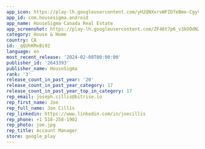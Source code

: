 ```yaml
---
app_icon: https://play-lh.googleusercontent.com/yH2QNXxrvWFIDfeBmo-CgyVYiKd-P7c96SkVbdxSQ0IFgZ7aYNEX0Fl_PFXRKpILHZg
app_id: com.housesigma.android
app_name: HouseSigma Canada Real Estate
app_screenshot: https://play-lh.googleusercontent.com/ZF46t7p6_v3kOOdNZiX2H5MM0w1QTm4y_JB_iriWh75-nR4OtoD2TakhRDyQZ_44Iw
category: House & Home
country: CA
id: _qQUhKMxBi92
language: en
most_recent_release: '2024-02-08T00:00:00'
publisher_id: '2643393'
publisher_name: HouseSigma
rank: '3'
release_count_in_past_year: '20'
release_count_in_past_year_category: 17
release_count_in_past_year_top_in_category: 17
rep_email: joseph.cillis@bitrise.io
rep_first_name: Joe
rep_full_name: Joe Cillis
rep_linkedin: https://www.linkedin.com/in/joecillis
rep_phone: +1 518-258-1902
rep_photo: joe.jpg
rep_title: Account Manager
store: google_play
---
```

